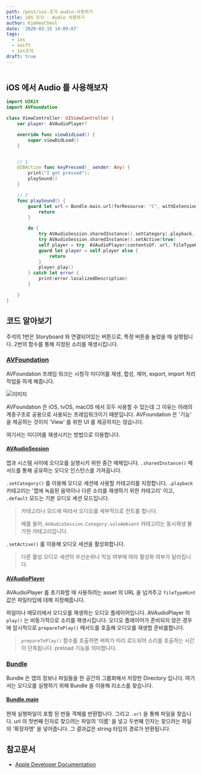 ```yaml
---
path: /post/ios-조각-audio-사용하기
title: iOS 조각 - Audio 사용하기
author: KimHeeCheol
date: '2020-03-15 14:09:07'
tags:
  - ios
  - swift
  - ios조각
draft: true
---
```


```toc

```

## iOS 에서 Audio 를 사용해보자

```swift
import UIKit
import AVFoundation

class ViewController: UIViewController {
    var player: AVAudioPlayer?

    override func viewDidLoad() {
        super.viewDidLoad()
    }


    // 1
    @IBAction func keyPressed(_ sender: Any) {
        print("I got pressed");
        playSound()
    }

    // 2
    func playSound() {
        guard let url = Bundle.main.url(forResource: "C", withExtension: "wav") else {
            return
        }

        do {
            try AVAudioSession.sharedInstance().setCategory(.playback, mode: .default)
            try AVAudioSession.sharedInstance().setActive(true)
            self.player = try  AVAudioPlayer(contentsOf: url, fileTypeHint: AVFileType.wav.rawValue)
            guard let player = self.player else {
                return
            }
            player.play()
        } catch let error {
            print(error.localizedDescription)
        }

    }
}

```

## 코드 알아보기

주석의 1번은 Storyboard 와 연결되어있는 버튼으로, 특정 버튼을 눌렀을 때 실행됩니다. 2번의 함수를 통해 지정된 소리를 재생시킵니다.

### [AVFoundation](https://developer.apple.com/documentation/avfoundation)

AVFoundation 프레임 워크는 시청각 미디어를 재생, 합성, 제어, export, import 처리작업을 하게 해줍니다.

![이미지](https://developer.apple.com/library/archive/documentation/AudioVideo/Conceptual/MediaPlaybackGuide/Contents/Resources/en.lproj/Art/media_playback_framework_2x.png)

AVFoundation 은 iOS, tvOS, macOS 에서 모두 사용할 수 있는데 그 이유는 아래의 계층구조로 공용으로 사용되는 프레임워크이기 때문입니다. AVFoundation 은 '기능' 을 제공하는 것이지 'View' 를 위한 UI 를 제공하지는 않습니다.

여기서는 미디어를 재생시키는 방법으로 이용합니다.

#### [AVAudioSession](https://developer.apple.com/documentation/avfoundation/avaudiosession)

앱과 시스템 사이에 오디오를 실행시키 위한 중간 매체입니다. `.sharedInstance()` 메서드를 통해 공유하는 오디오 인스턴스를 가져옵니다.

`.setCategory()` 를 이용해 오디오 세션에 사용할 카테고리를 지정합니다. `.playback` 카테고리는 '앱에 녹음된 음악이나 다른 소리를 재생하기 위한 카테고리' 이고, `.default` 모드는 기본 오디오 세션 모드입니다.

> 카테고리나 모드에 따라서 오디오를 세부적으로 컨트롤 합니다.
>
> 예를 들어, `AVAudioSession.Category.soloAmbient` 카테고리는 동시재생 불가한 카테고리입니다.

`.setActive()` 를 이용해 오디오 세션을 활성화합니다.

> 다른 활성 오디오 세션의 우선순위나 믹싱 여부에 따라 활성화 여부가 달라집니다.

#### [AVAudioPlayer](https://developer.apple.com/documentation/avfoundation/avaudioplayer)

AVAudioPlayer 를 초기화할 때 사용하려는 asset 의 URL 을 넘겨주고 `fileTypeHint` 값은 파일타입에 대해 지정해줍니다.

파일이나 메모리에서 오디오를 재생하는 오디오 플레이어입니다. AVAudioPlayer 의 `play()` 는 비동기적으로 소리를 재생시킵니다. 오디오 플레이어가 준비되지 않은 경우에 암시적으로 `prepareToPlay()` 메서드를 호출해 오디오를 재생할 준비를합니다.

> `prepareToPlay()` 함수를 호출하면 버퍼가 미리 로드되어 소리를 호출하는 시간이 단축됩니다. preload 기능을 의미합니다.

### [Bundle](https://developer.apple.com/documentation/foundation/bundle)

Bundle 은 앱의 정보나 파일들을 한 공간의 그룹화해서 저장한 Directory 입니다. 여기서는 오디오를 실행하기 위해 Bundle 을 이용해 리소스를 찾습니다.

#### [Bundle.main](https://developer.apple.com/documentation/foundation/bundle/1410786-main)

현재 실행파일이 포함 된 번들 객체를 반환합니다. 그리고 `.url` 을 통해 파일을 찾습니다. url 의 첫번째 인자로 찾으려는 파일의 '이름' 을 넣고 두번째 인자는 찾으려는 파일의 '확장자명' 을 넣어줍니다. 그 결과값은 string 타입의 경로가 반환됩니다.

## 참고문서

- [Apple Developer Documentation](https://developer.apple.com/documentation/)
